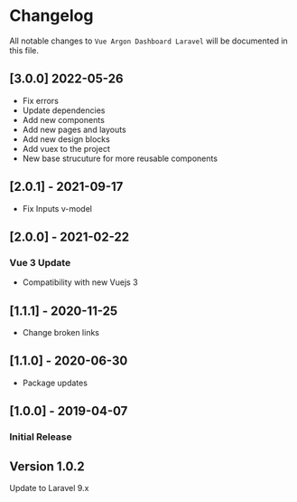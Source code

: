 # Changelog

All notable changes to `Vue Argon Dashboard Laravel`  will be documented in this file.

## [3.0.0] 2022-05-26

- Fix errors
- Update dependencies
- Add new components
- Add new pages and layouts
- Add new design blocks
- Add vuex to the project
- New base strucuture for more reusable components

## [2.0.1] - 2021-09-17

- Fix Inputs v-model

## [2.0.0] - 2021-02-22

### Vue 3 Update

- Compatibility with new Vuejs 3

## [1.1.1] - 2020-11-25

- Change broken links

## [1.1.0] - 2020-06-30

- Package updates

## [1.0.0] - 2019-04-07

### Initial Release

## Version 1.0.2
Update to Laravel 9.x
